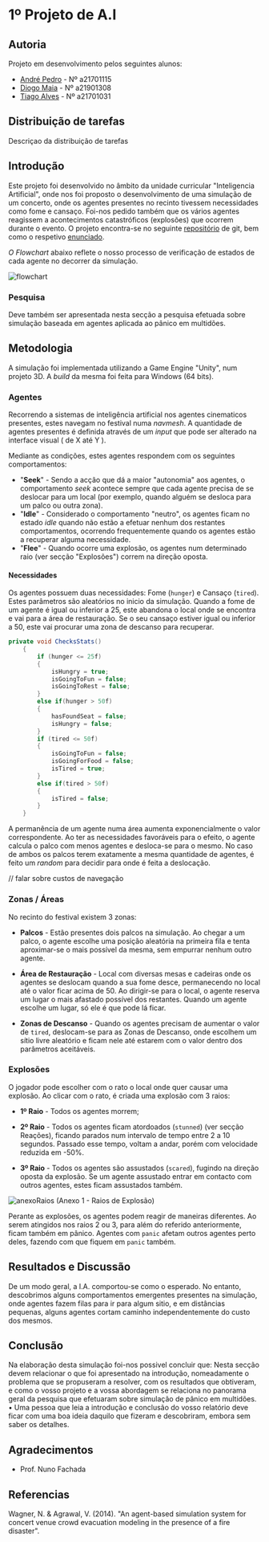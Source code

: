 # 1º Projeto de A.I
## Autoria
Projeto em desenvolvimento pelos seguintes alunos:
* [André Pedro](https://github.com/andre-pedro) - Nº a21701115
* [Diogo Maia](https://github.com/IssaMaia) - Nº a21901308
* [Tiago Alves](https://github.com/Synpse) - Nº a21701031

## Distribuição de tarefas
Descriçao da distribuição de tarefas 

## Introdução
Este projeto foi desenvolvido no âmbito da unidade curricular "Inteligencia Artificial", onde nos foi proposto o desenvolvimento de uma simulação de um concerto, onde os agentes presentes no recinto tivessem necessidades como fome e cansaço. Foi-nos pedido também que os vários agentes reagissem a acontecimentos catastróficos (explosões) que ocorrem durante o evento. O projeto encontra-se no seguinte [repositório] de git, bem como o respetivo [enunciado].

_O Flowchart_ abaixo reflete o nosso processo de verificação de estados de cada agente no decorrer da simulação.

![flowchart](relatorioAnexos/flowchart.svg)

### Pesquisa
 Deve também ser apresentada nesta secção a pesquisa efetuada sobre simulação baseada em agentes aplicada ao pânico em multidões.

## Metodologia
A simulação foi implementada utilizando a Game Engine "Unity", num projeto 3D. A _build_ da mesma foi feita para Windows (64 bits).

### Agentes
Recorrendo a sistemas de inteligência artificial nos agentes cinematicos presentes, estes navegam no festival numa _navmesh_. A quantidade de agentes presentes é definida através de um _input_ que pode ser alterado na interface visual ( de X até Y ).

Mediante as condições, estes agentes respondem com os seguintes comportamentos:

* "**Seek**" - Sendo a acção que dá a maior "autonomia" aos agentes, o comportamento _seek_ acontece sempre que cada agente precisa de se deslocar para um local (por exemplo, quando alguém se desloca para um palco ou outra zona).
* "**Idle**" - Considerado o comportamento "neutro", os agentes ficam no estado _idle_ quando não estão a efetuar nenhum dos restantes comportamentos, ocorrendo frequentemente quando os agentes estão a recuperar alguma necessidade.
* "**Flee**" - Quando ocorre uma explosão, os agentes num determinado raio (ver secção "Explosões") correm na direção oposta.

#### Necessidades

Os agentes possuem duas necessidades: Fome (`hunger`) e Cansaço (`tired`). Estes parâmetros são aleatórios no inicio da simulação. Quando a fome de um agente é igual ou inferior a 25, este abandona o local onde se encontra e vai para a área de restauração. Se o seu cansaço estiver igual ou inferior a 50, este vai procurar uma zona de descanso para recuperar.

```cs
private void ChecksStats()
    {
        if (hunger <= 25f)
        {
            isHungry = true;
            isGoingToFun = false;
            isGoingToRest = false;
        }
        else if(hunger > 50f)
        {
            hasFoundSeat = false;
            isHungry = false;            
        }
        if (tired <= 50f)
        {
            isGoingToFun = false;
            isGoingForFood = false;
            isTired = true;
        }
        else if(tired > 50f)
        {
            isTired = false;
        }
    }
```
 A permanência de um agente numa área aumenta exponencialmente o valor correspondente. Ao ter as necessidades favoráveis para o efeito, o agente calcula o palco com menos agentes e desloca-se para o mesmo. No caso de ambos os palcos terem exatamente a mesma quantidade de agentes, é feito um _random_ para decidir para onde é feita a deslocação.

// falar sobre custos de navegação

### Zonas / Áreas

No recinto do festival existem 3 zonas:

* **Palcos** - Estão presentes dois palcos na simulação. Ao chegar a um palco, o agente escolhe uma posição aleatória na primeira fila e tenta aproximar-se o mais possível da mesma, sem empurrar nenhum outro agente.

* **Área de Restauração** -  Local com diversas mesas e cadeiras onde os agentes se deslocam quando a sua fome desce, permanecendo no local até o valor ficar acima de 50. Ao dirigir-se para o local, o agente reserva um lugar o mais afastado possível dos restantes. Quando um agente escolhe um lugar, só ele é que pode lá ficar.

* **Zonas de Descanso** - Quando os agentes precisam de aumentar o valor de `tired`, deslocam-se para as Zonas de Descanso, onde escolhem um sítio livre aleatório e ficam nele até estarem com o valor dentro dos parâmetros aceitáveis.


### Explosões

O jogador pode escolher com o rato o local onde quer causar uma explosão. Ao clicar com o rato, é criada uma explosão com 3 raios:

* **1º Raio** - Todos os agentes morrem;

* **2º Raio** - Todos os agentes ficam atordoados (`stunned`) (ver secção Reações), ficando  parados num intervalo de tempo entre 2 a 10 segundos. Passado esse tempo, voltam a andar, porém com velocidade reduzida em -50%.

* **3º Raio** - Todos os agentes são assustados (`scared`), fugindo na direção oposta da explosão. Se um agente assustado entrar em contacto com outros agentes, estes ficam assustados também.

![anexoRaios](relatorioAnexos/raios.svg)
(Anexo 1 - Raios de Explosão)

Perante as explosões, os agentes podem reagir de maneiras diferentes. Ao serem atingidos nos raios 2 ou 3, para além do referido anteriormente, ficam também em pânico. Agentes com `panic` afetam outros agentes perto deles, fazendo com que fiquem em `panic` também.

## Resultados e Discussão
De um modo geral, a I.A. comportou-se como o esperado. No entanto, descobrimos alguns comportamentos emergentes presentes na simulação, onde agentes fazem filas para ir para algum sitio, e em distâncias pequenas, alguns agentes cortam caminho independentemente do custo dos mesmos.

## Conclusão
Na elaboração desta simulação foi-nos possivel concluir que:
Nesta secção devem relacionar o que foi apresentado na introdução, nomeadamente o problema que se propuseram a resolver, com os resultados que obtiveram, e como o vosso projeto e a vossa abordagem se relaciona no panorama
geral da pesquisa que efetuaram sobre simulação de pânico em multidões.
• Uma pessoa que leia a introdução e conclusão do vosso relatório deve ficar
com uma boa ideia daquilo que fizeram e descobriram, embora sem saber os
detalhes.

## Agradecimentos
* Prof. Nuno Fachada

## Referencias
Wagner, N. & Agrawal, V. (2014). "An agent-based simulation system for concert venue
crowd evacuation modeling in the presence of a fire disaster".

[repositório]:https://github.com/andre-pedro/projeto1Ai
[enunciado]:https://secure.grupolusofona.pt/ulht/moodle/pluginfile.php/669636/mod_assign/introattachment/0/p1.pdf?forcedownload=1